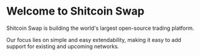 # Welcome to Shitcoin Swap

Shitcoin Swap is building the world's largest open-source trading platform.

Our focus lies on simple and easy extendability, making it easy to add support for existing and upcoming networks.
